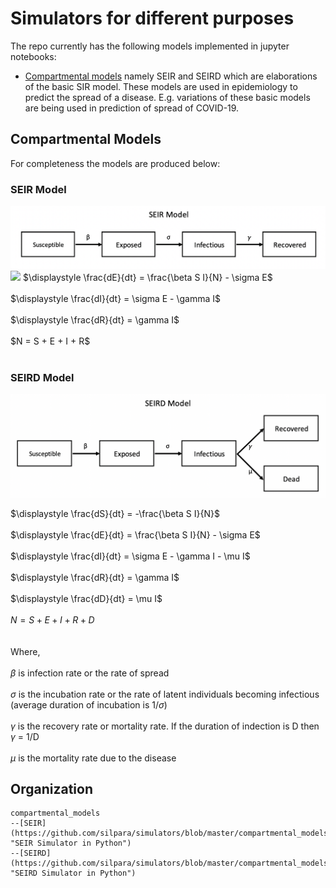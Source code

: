 # Simulators for different purposes

The repo currently has the following models implemented in jupyter notebooks:
* [Compartmental models](https://en.wikipedia.org/wiki/Compartmental_models_in_epidemiology "Compartmental models in epidemiology") namely SEIR and SEIRD which are elaborations of the basic SIR model. These models are used in epidemiology to predict the spread of a disease. E.g. variations of these basic models are being used in prediction of spread of COVID-19.

## Compartmental Models

For completeness the models are produced below:

### SEIR Model
<img src="compartmental_models/images/seir_model.png">

<img src="https://latex.codecogs.com/svg.latex?\displaystyle \frac{dS}{dt} = -\frac{\beta S I}{N}" />
$\displaystyle \frac{dE}{dt} = \frac{\beta S I}{N} - \sigma E$<br><br>
$\displaystyle \frac{dI}{dt} = \sigma E -  \gamma I$<br><br>
$\displaystyle \frac{dR}{dt} = \gamma I$<br><br>
$N = S + E + I + R$<br><br>


### SEIRD Model
<img src="compartmental_models/images/seird_model.png">

$\displaystyle \frac{dS}{dt} = -\frac{\beta S I}{N}$<br><br>
$\displaystyle \frac{dE}{dt} = \frac{\beta S I}{N} - \sigma E$<br><br>
$\displaystyle \frac{dI}{dt} = \sigma E -  \gamma I - \mu I$<br><br>
$\displaystyle \frac{dR}{dt} = \gamma I$<br><br>
$\displaystyle \frac{dD}{dt} = \mu I$<br><br>
$N = S + E + I + R + D$<br><br><br>
Where,<br><br>
$\beta$ is infection rate or the rate of spread<br><br>
$\sigma$ is the incubation rate or the rate of latent individuals becoming infectious (average duration of incubation is $1/\sigma$)<br><br>
$\gamma$ is the recovery rate or mortality rate. If the duration of indection is D then $\gamma$ = 1/D<br><br>
$\mu$ is the mortality rate due to the disease


## Organization
```
compartmental_models
--[SEIR](https://github.com/silpara/simulators/blob/master/compartmental_models/SEIR%20Simulator%20in%20Python.ipynb "SEIR Simulator in Python")
--[SEIRD](https://github.com/silpara/simulators/blob/master/compartmental_models/SEIRD%20Simulator%20in%20Python.ipynb  "SEIRD Simulator in Python")
```

